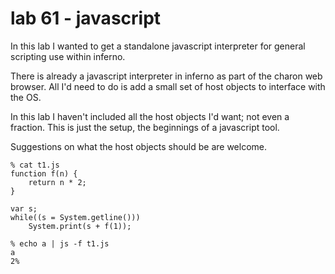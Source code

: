 # lab 61 - javascript

In this lab I wanted to get a standalone javascript interpreter for general scripting use within inferno.

There is already a javascript interpreter in inferno as part of the charon web browser. All I'd need to do is add a small set of host objects to interface with the OS. 

In this lab I haven't included all the host objects I'd want; not even a fraction. This is just the setup, the beginnings of a javascript tool.

Suggestions on what the host objects should be are welcome.

	% cat t1.js
	function f(n) {
		return n * 2;
	}
	
	var s;
	while((s = System.getline()))
		System.print(s + f(1));
	
	% echo a | js -f t1.js
	a
	2% 
